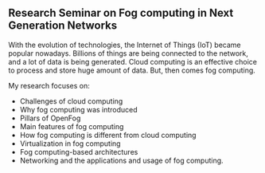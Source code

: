 ## Research Seminar on Fog computing in Next Generation Networks
With the evolution of technologies, the Internet of Things (IoT) became popular nowadays. Billions of things are being connected to the network, and a lot of data is being generated. Cloud computing is an effective choice to process and store huge amount of data. But, then comes fog computing. 

My research focuses on:
* Challenges of cloud computing
* Why fog computing was introduced
* Pillars of OpenFog
* Main features of fog computing
* How fog computing is different from cloud computing
* Virtualization in fog computing
* Fog computing-based architectures
* Networking and the applications and usage of fog computing.

